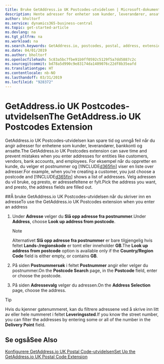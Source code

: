```yaml
---
title: Bruke GetAddress.io UK Postcodes-utvidelsen | Microsoft-dokumentasjon
description: Hente adresser for enheter som kunder, leverandører, ansatte og banker i Storbritannia fra GetAddress.io-tjenesten.
author: bholtorf
ms.service: dynamics365-business-central
ms.topic: get-started-article
ms.devlang: na
ms.tgt_pltfrm: na
ms.workload: na
ms.search.keywords: GetAddress.io, postcodes, postal, address, extension
ms.date: 04/01/2019
ms.author: bholtorf
ms.openlocfilehash: 5c83a5bc7fbe91b9ff0592c5129f5a7dd5887c2c
ms.sourcegitcommit: bd78a5d990c9e83174da1409076c22df8b35eafd
ms.translationtype: HT
ms.contentlocale: nb-NO
ms.lasthandoff: 03/31/2019
ms.locfileid: "928372"
---
```

# <a name="the-getaddressio-uk-postcodes-extension"></a><span data-ttu-id="50c32-103">GetAddress.io UK Postcodes-utvidelsen</span><span class="sxs-lookup"><span data-stu-id="50c32-103">The GetAddress.io UK Postcodes Extension</span></span>
<span data-ttu-id="50c32-104">GetAddress.io UK Postcodes-utvidelsen kan spare tid og unngå feil når du angir adresser for enhetene som kunder, leverandører, bankkonti og ansatte.</span><span class="sxs-lookup"><span data-stu-id="50c32-104">The GetAddress.io UK Postcodes extension can save time and prevent mistakes when you enter addresses for entities like customers, vendors, bank accounts, and employees.</span></span> <span data-ttu-id="50c32-105">For eksempel når du oppretter en kunde, du velger et postnummer og [!INCLUDE[d365fin](includes/d365fin_md.md)] viser en liste over adresser.</span><span class="sxs-lookup"><span data-stu-id="50c32-105">For example, when you're creating a customer, you just choose a postcode and [!INCLUDE[d365fin](includes/d365fin_md.md)] shows a list of addresses.</span></span> <span data-ttu-id="50c32-106">Velg adressen du vil bruke, og presto, er adressefeltene er fylt.</span><span class="sxs-lookup"><span data-stu-id="50c32-106">Pick the address you want, and presto, the address fields are filled out.</span></span>  

##<a name="to-use-the-getaddressio-uk-postcodes-extension-when-you-enter-an-address"></a><span data-ttu-id="50c32-107">Å bruke GetAddress.io UK Postcodes-utvidelsen når du skriver inn en adresse</span><span class="sxs-lookup"><span data-stu-id="50c32-107">To use the GetAddress.io UK Postcodes extension when you enter an address</span></span>
1. <span data-ttu-id="50c32-108">Under **Adresse** velger du **Slå opp adresse fra postnummer**.</span><span class="sxs-lookup"><span data-stu-id="50c32-108">Under **Address**, choose **Look up address from postcode**.</span></span>  

    > [!NOTE]  
    >   <span data-ttu-id="50c32-109">Alternativet **Slå opp adresse fra postnummer** er bare tilgjengelig hvis feltet **Lands-/regionskode** er tomt eller inneholder **GB**.</span><span class="sxs-lookup"><span data-stu-id="50c32-109">The **Look up address from postcode** option is available only if the **Country/Region Code** field is either empty, or contains **GB**.</span></span>
2. <span data-ttu-id="50c32-110">På siden **Postnummersøk** i feltet **Postnummer** angir eller velger du postnummer.</span><span class="sxs-lookup"><span data-stu-id="50c32-110">On the **Postcode Search** page, in the **Postcode** field, enter or choose the postcode.</span></span>  
3. <span data-ttu-id="50c32-111">På siden **Adressevalg** velger du adressen.</span><span class="sxs-lookup"><span data-stu-id="50c32-111">On the **Address Selection** page, choose the address.</span></span>  

> [!TIP]  
>   <span data-ttu-id="50c32-112">Hvis du kjenner gatenummeret, kan du filtrere adressene ved å skrive inn litt av eller hele nummeret i feltet **Leveringssted**.</span><span class="sxs-lookup"><span data-stu-id="50c32-112">If you know the street number, you can filter the addresses by entering some or all of the number in the **Delivery Point** field.</span></span>


## <a name="see-also"></a><span data-ttu-id="50c32-113">Se også</span><span class="sxs-lookup"><span data-stu-id="50c32-113">See Also</span></span>
[<span data-ttu-id="50c32-114">Konfigurere GetAddress.io UK Postal Code-utvidelsen</span><span class="sxs-lookup"><span data-stu-id="50c32-114">Set Up the GetAddress.io UK Postal Code Extension</span></span>](LocalFunctionality/UnitedKingdom/uk-setup-postal-code-service.md)
